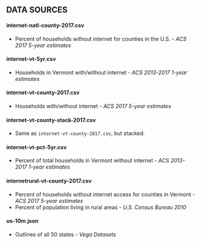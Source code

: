 ## DATA SOURCES

#### internet-natl-county-2017.csv
- Percent of households without internet for counties in the U.S. - *ACS 2017 5-year estimates*

#### internet-vt-5yr.csv
- Households in Vermont with/without internet - *ACS 2013-2017 1-year estimates*

#### internet-vt-county-2017.csv
- Households with/without internet - *ACS 2017 5-year estimates*

#### internet-vt-county-stack-2017.csv
- Same as `internet-vt-county-2017.csv`, but stacked.

#### internet-vt-pct-5yr.csv
- Percent of total households in Vermont without internet - *ACS 2013-2017 1-year estimates*

#### internetrural-vt-county-2017.csv
- Percent of households without internet access for counties in Vermont - *ACS 2017 5-year estimates*
- Percent of population living in rural areas - *U.S. Census Bureau 2010*

#### us-10m.json
- Outlines of all 50 states - *Vega Datasets*